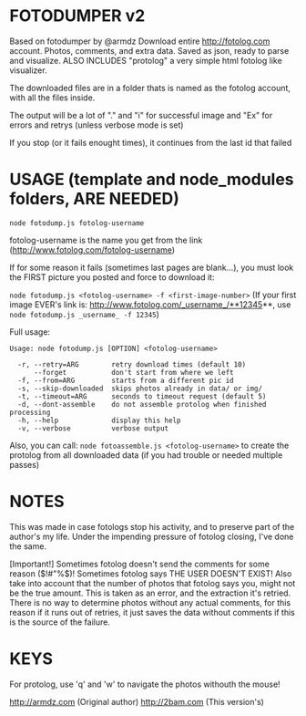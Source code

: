 
# FOTODUMPER v2
Based on fotodumper by @armdz
Download entire http://fotolog.com account. Photos, comments, and extra data.
Saved as json, ready to parse and visualize.
ALSO INCLUDES "protolog" a very simple html fotolog like visualizer.

The downloaded files are in a folder thats is named as the fotolog account, with all the files inside.

The output will be a lot of "." and "i" for successful image and "Ex" for errors and retrys (unless verbose mode is set)

If you stop (or it fails enought times), it continues from the last id that failed

# USAGE (template and node_modules folders, ARE NEEDED)

`node fotodump.js fotolog-username`

fotolog-username is the name you get from the link (http://www.fotolog.com/fotolog-username)

If for some reason it fails (sometimes last pages are blank...), you must look the FIRST picture you posted and force to download it:

`node fotodump.js <fotolog-username> -f <first-image-number>`
(If your first image EVER's link is: http://www.fotolog.com/_username_/**12345**, use `node fotodump.js _username_ -f 12345`)

Full usage:
```
Usage: node fotodump.js [OPTION] <fotolog-username>

  -r, --retry=ARG        retry download times (default 10)
      --forget           don't start from where we left
  -f, --from=ARG         starts from a different pic id
  -s, --skip-downloaded  skips photos already in data/ or img/
  -t, --timeout=ARG      seconds to timeout request (default 5)
  -d, --dont-assemble    do not assemble protolog when finished processing
  -h, --help             display this help
  -v, --verbose          verbose output
```
Also, you can call: ```node fotoassemble.js <fotolog-username>``` to create the protolog from all downloaded data (if you had trouble or needed multiple passes)

# NOTES
This was made in case fotologs stop his activity, and to preserve part of the author's my life.
Under the impending pressure of fotolog closing, I've done the same.

[Important!] Sometimes fotolog doesn't send the comments for some reason ($!#"%$)! Sometimes fotolog says THE USER DOESN'T EXIST!
Also take into account that the number of photos that fotolog says you, might not be the true amount.
This is taken as an error, and the extraction it's retried.
There is no way to determine photos without any actual comments, for this reason if it runs out of retries, it just saves the data without comments if this is the source of the failure.

# KEYS
For protolog, use 'q' and 'w' to navigate the photos withouth the mouse!

http://armdz.com (Original author)
http://2bam.com (This version's)

